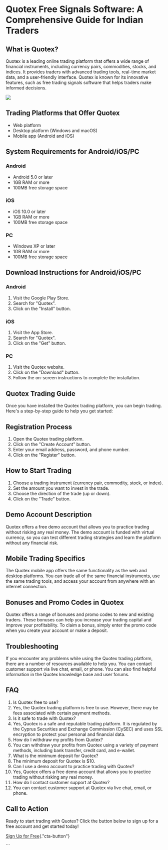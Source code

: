 # Quotex Free Signals Software: A Comprehensive Guide for Indian Traders

## What is Quotex?

Quotex is a leading online trading platform that offers a wide range of
financial instruments, including currency pairs, commodities, stocks,
and indices. It provides traders with advanced trading tools, real-time
market data, and a user-friendly interface. Quotex is known for its
innovative features, such as free trading signals software that helps
traders make informed decisions.

[![](https://static.quotex.io/files/8_en/300_250.jpg)](https://traff.sbs/brokerqxsignupf)

## Trading Platforms that Offer Quotex

-   Web platform
-   Desktop platform (Windows and macOS)
-   Mobile app (Android and iOS)

## System Requirements for Android/iOS/PC

### Android

-   Android 5.0 or later
-   1GB RAM or more
-   100MB free storage space

### iOS

-   iOS 10.0 or later
-   1GB RAM or more
-   100MB free storage space

### PC

-   Windows XP or later
-   1GB RAM or more
-   100MB free storage space

## Download Instructions for Android/iOS/PC

### Android

1.  Visit the Google Play Store.
2.  Search for "Quotex".
3.  Click on the "Install" button.

### iOS

1.  Visit the App Store.
2.  Search for "Quotex".
3.  Click on the "Get" button.

### PC

1.  Visit the Quotex website.
2.  Click on the "Download" button.
3.  Follow the on-screen instructions to complete the installation.

## Quotex Trading Guide

Once you have installed the Quotex trading platform, you can begin
trading. Here\'s a step-by-step guide to help you get started:

## Registration Process

1.  Open the Quotex trading platform.
2.  Click on the "Create Account" button.
3.  Enter your email address, password, and phone number.
4.  Click on the "Register" button.

## How to Start Trading

1.  Choose a trading instrument (currency pair, commodity, stock, or
    index).
2.  Set the amount you want to invest in the trade.
3.  Choose the direction of the trade (up or down).
4.  Click on the "Trade" button.

## Demo Account Description

Quotex offers a free demo account that allows you to practice trading
without risking any real money. The demo account is funded with virtual
currency, so you can test different trading strategies and learn the
platform without any financial risk.

## Mobile Trading Specifics

The Quotex mobile app offers the same functionality as the web and
desktop platforms. You can trade all of the same financial instruments,
use the same trading tools, and access your account from anywhere with
an internet connection.

## Bonuses and Promo Codes in Quotex

Quotex offers a range of bonuses and promo codes to new and existing
traders. These bonuses can help you increase your trading capital and
improve your profitability. To claim a bonus, simply enter the promo
code when you create your account or make a deposit.

## Troubleshooting

If you encounter any problems while using the Quotex trading platform,
there are a number of resources available to help you. You can contact
customer support via live chat, email, or phone. You can also find
helpful information in the Quotex knowledge base and user forums.

## FAQ

1.  Is Quotex free to use?
2.  Yes, the Quotex trading platform is free to use. However, there may
    be fees associated with certain payment methods.
3.  Is it safe to trade with Quotex?
4.  Yes, Quotex is a safe and reputable trading platform. It is
    regulated by the Cyprus Securities and Exchange Commission (CySEC)
    and uses SSL encryption to protect your personal and financial data.
5.  How do I withdraw my profits from Quotex?
6.  You can withdraw your profits from Quotex using a variety of payment
    methods, including bank transfer, credit card, and e-wallet.
7.  What is the minimum deposit for Quotex?
8.  The minimum deposit for Quotex is \$10.
9.  Can I use a demo account to practice trading with Quotex?
10. Yes, Quotex offers a free demo account that allows you to practice
    trading without risking any real money.
11. How do I contact customer support at Quotex?
12. You can contact customer support at Quotex via live chat, email, or
    phone.

## Call to Action

Ready to start trading with Quotex? Click the button below to sign up
for a free account and get started today!

[Sign Up for
Free](\%22https://traff.sbs/brokerqxsignup\%22){."cta-button"}

\`\`\`


